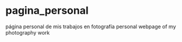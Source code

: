# pagina_personal
página personal de mis trabajos en fotografía
personal webpage of my photography work
